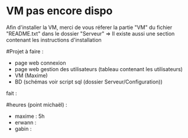 # VM pas encore dispo
Afin d'installer la VM, merci de vous réferer la partie "VM" du fichier "README.txt" dans le dossier "Serveur"
=> Il existe aussi une section contenant les instructions d'installation


#Projet
à faire :
- page web connexion
- page web gestion des utilisateurs (tableau contenant les utilisateurs)
- VM (Maxime)
- BD (schémas voir script sql (dossier Serveur/Configuration))

fait :



#heures (point michaël) :
- maxime : 5h
- erwann :
- gabin :
